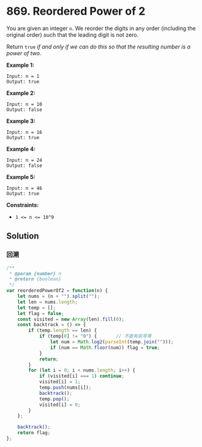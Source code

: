 # 869. Reordered Power of 2

You are given an integer `n`. We reorder the digits in any order (including the original order) such that the leading digit is not zero.

Return `true` *if and only if we can do this so that the resulting number is a power of two*.

 

**Example 1:**

```
Input: n = 1
Output: true
```

**Example 2:**

```
Input: n = 10
Output: false
```

**Example 3:**

```
Input: n = 16
Output: true
```

**Example 4:**

```
Input: n = 24
Output: false
```

**Example 5:**

```
Input: n = 46
Output: true
```

 

**Constraints:**

- `1 <= n <= 10^9`

## Solution

### 回溯

```js
/**
 * @param {number} n
 * @return {boolean}
 */
var reorderedPowerOf2 = function(n) {
    let nums = (n + "").split("");
    let len = nums.length;
    let temp = [];
    let flag = false;
    const visited = new Array(len).fill(0);
    const backtrack = () => {
        if (temp.length == len) {
            if (temp[0] != "0") {		// 不能有前导零
                let num = Math.log2(parseInt(temp.join("")));
                if (num == Math.floor(num)) flag = true;
            }
            return;
        }
        for (let i = 0; i < nums.length; i++) {
            if (visited[i] === 1) continue;
            visited[i] = 1;
            temp.push(nums[i]);
            backtrack();
            temp.pop();
            visited[i] = 0;
        }
    };

    backtrack();
    return flag;
};
```

